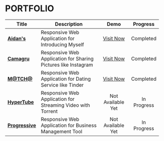 # PORTFOLIO

|  <center>Title</center> |  <center>Description</center> |  <center>Demo</center> |  <center>Progress</center> |
|--------|--------|--------|--------|
|<a href="https://github.com/aidandlim/portfolio_aidan" title="sourcecode" alt="sourcecode">**Aidan's**</a> | Responsive Web Application for Introducing Myself | <center><a href="https://portal.aidandlim.com" title="demo" alt="demo">Visit Now</a></center> | <center>Completed</center> |
|<a href="https://github.com/aidandlim/portfolio_camagru" title="sourcecode" alt="sourcecode">**Camagru**</a> | Responsive Web Application for Sharing Pictures like Instagram | <center><a href="https://camagru.aidandlim.com" title="demo" alt="demo">Visit Now</a></center> | <center>Completed</center> |
|<a href="https://github.com/aidandlim/portfolio_matcha" title="sourcecode" alt="sourcecode">**M@TCH@**</a> | Responsive Web Application for Dating Service like Tinder | <center><a href="https://matcha.aidandlim.com" title="demo" alt="demo">Visit Now</center></a> | <center>Completed</center> |
|<a href="https://github.com/aidandlim/portfolio_hypertube" title="sourcecode" alt="sourcecode">**HyperTube**</a> | Responsive Web Application for Streaming Video with Torrent | <center>Not Available Yet</center> | <center>In Progress</center> |
|<a href="https://github.com/aidandlim/portfolio_progressive" title="sourcecode" alt="sourcecode">**Progressive**</a> | Responsive Web Application for Business Management Tool | <center>Not Available Yet</center> | <center>In Progress</center> |
